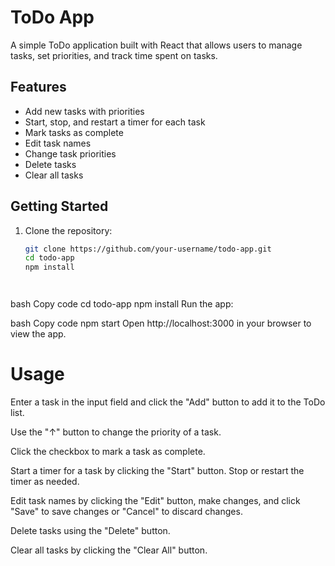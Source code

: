 # ToDo App

A simple ToDo application built with React that allows users to manage tasks, set priorities, and track time spent on tasks.

## Features

- Add new tasks with priorities
- Start, stop, and restart a timer for each task
- Mark tasks as complete
- Edit task names
- Change task priorities
- Delete tasks
- Clear all tasks

## Getting Started

1. Clone the repository:

   ```bash
   git clone https://github.com/your-username/todo-app.git
   cd todo-app
   npm install




bash
Copy code
cd todo-app
npm install
Run the app:

bash
Copy code
npm start
Open http://localhost:3000 in your browser to view the app.

# Usage
Enter a task in the input field and click the "Add" button to add it to the ToDo list.

Use the "↑" button to change the priority of a task.

Click the checkbox to mark a task as complete.

Start a timer for a task by clicking the "Start" button. Stop or restart the timer as needed.

Edit task names by clicking the "Edit" button, make changes, and click "Save" to save changes or "Cancel" to discard changes.

Delete tasks using the "Delete" button.

Clear all tasks by clicking the "Clear All" button.
